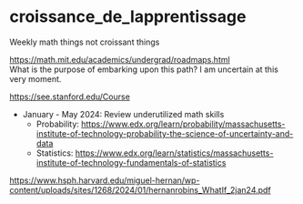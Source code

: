 # croissance_de_lapprentissage
Weekly math things not croissant things  

https://math.mit.edu/academics/undergrad/roadmaps.html  
What is the purpose of embarking upon this path? I am uncertain at this very moment.

https://see.stanford.edu/Course

* January - May 2024: Review underutilized math skills 
  * Probability: https://www.edx.org/learn/probability/massachusetts-institute-of-technology-probability-the-science-of-uncertainty-and-data
  * Statistics: https://www.edx.org/learn/statistics/massachusetts-institute-of-technology-fundamentals-of-statistics
 

https://www.hsph.harvard.edu/miguel-hernan/wp-content/uploads/sites/1268/2024/01/hernanrobins_WhatIf_2jan24.pdf
